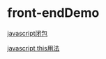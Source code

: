 # front-endDemo

[javascript闭包](http://www.ruanyifeng.com/blog/2009/08/learning_javascript_closures.html)

[javascript this用法](http://www.ruanyifeng.com/blog/2010/04/using_this_keyword_in_javascript.html)

